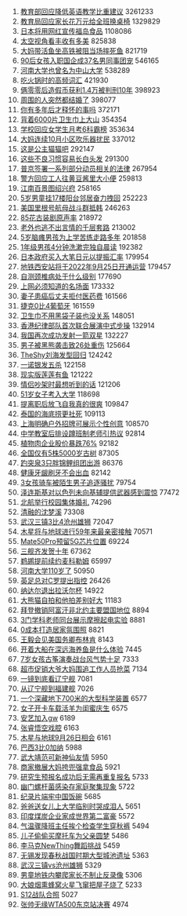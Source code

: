 1. [教育部回应降低英语教学比重建议](https://s.weibo.com//weibo?q=%23%E6%95%99%E8%82%B2%E9%83%A8%E5%9B%9E%E5%BA%94%E9%99%8D%E4%BD%8E%E8%8B%B1%E8%AF%AD%E6%95%99%E5%AD%A6%E6%AF%94%E9%87%8D%E5%BB%BA%E8%AE%AE%23&t=31&band_rank=1&Refer=top) 3261233
2. [教育局回应家长花万元给全班换桌椅](https://s.weibo.com//weibo?q=%23%E6%95%99%E8%82%B2%E5%B1%80%E5%9B%9E%E5%BA%94%E5%AE%B6%E9%95%BF%E8%8A%B1%E4%B8%87%E5%85%83%E7%BB%99%E5%85%A8%E7%8F%AD%E6%8D%A2%E6%A1%8C%E6%A4%85%23&t=31&band_rank=2&Refer=top) 1329829
3. [日本将用网红宣传福岛食品](https://s.weibo.com//weibo?q=%23%E6%97%A5%E6%9C%AC%E5%B0%86%E7%94%A8%E7%BD%91%E7%BA%A2%E5%AE%A3%E4%BC%A0%E7%A6%8F%E5%B2%9B%E9%A3%9F%E5%93%81%23&t=31&band_rank=1&Refer=top) 1108086
4. [太空视角看丰收有多美](https://s.weibo.com//weibo?q=%23%E5%A4%AA%E7%A9%BA%E8%A7%86%E8%A7%92%E7%9C%8B%E4%B8%B0%E6%94%B6%E6%9C%89%E5%A4%9A%E7%BE%8E%23&t=31&band_rank=3&Refer=top) 825838
5. [大妈带活鱼坐高铁被阻当场摔死鱼](https://s.weibo.com//weibo?q=%23%E5%A4%A7%E5%A6%88%E5%B8%A6%E6%B4%BB%E9%B1%BC%E5%9D%90%E9%AB%98%E9%93%81%E8%A2%AB%E9%98%BB%E5%BD%93%E5%9C%BA%E6%91%94%E6%AD%BB%E9%B1%BC%23&t=31&band_rank=4&Refer=top) 821719
6. [90后女孩入职国企成37名男同事团宠](https://s.weibo.com//weibo?q=%2390%E5%90%8E%E5%A5%B3%E5%AD%A9%E5%85%A5%E8%81%8C%E5%9B%BD%E4%BC%81%E6%88%9037%E5%90%8D%E7%94%B7%E5%90%8C%E4%BA%8B%E5%9B%A2%E5%AE%A0%23&t=31&band_rank=5&Refer=top) 546165
7. [河南大学也曾名为中山大学](https://s.weibo.com//weibo?q=%23%E6%B2%B3%E5%8D%97%E5%A4%A7%E5%AD%A6%E4%B9%9F%E6%9B%BE%E5%90%8D%E4%B8%BA%E4%B8%AD%E5%B1%B1%E5%A4%A7%E5%AD%A6%23&t=31&band_rank=2&Refer=top) 538289
8. [吃火锅时的高频词汇](https://s.weibo.com//weibo?q=%23%E5%90%83%E7%81%AB%E9%94%85%E6%97%B6%E7%9A%84%E9%AB%98%E9%A2%91%E8%AF%8D%E6%B1%87%23&t=31&band_rank=7&Refer=top) 421930
9. [俩零零后造假币获利1.4万被判刑10年](https://s.weibo.com//weibo?q=%23%E4%BF%A9%E9%9B%B6%E9%9B%B6%E5%90%8E%E9%80%A0%E5%81%87%E5%B8%81%E8%8E%B7%E5%88%A91.4%E4%B8%87%E8%A2%AB%E5%88%A4%E5%88%9110%E5%B9%B4%23&t=31&band_rank=7&Refer=top) 398923
10. [周围的人突然都结婚了](https://s.weibo.com//weibo?q=%23%E5%91%A8%E5%9B%B4%E7%9A%84%E4%BA%BA%E7%AA%81%E7%84%B6%E9%83%BD%E7%BB%93%E5%A9%9A%E4%BA%86%23&t=31&band_rank=6&Refer=top) 398077
11. [你有多年后才释怀的事吗](https://s.weibo.com//weibo?q=%23%E4%BD%A0%E6%9C%89%E5%A4%9A%E5%B9%B4%E5%90%8E%E6%89%8D%E9%87%8A%E6%80%80%E7%9A%84%E4%BA%8B%E5%90%97%23&t=31&band_rank=8&Refer=top) 372171
12. [背着6000片卫生巾上大山](https://s.weibo.com//weibo?q=%23%E8%83%8C%E7%9D%806000%E7%89%87%E5%8D%AB%E7%94%9F%E5%B7%BE%E4%B8%8A%E5%A4%A7%E5%B1%B1%23&t=31&band_rank=9&Refer=top) 354354
13. [学校回应女学生月考6科霸榜](https://s.weibo.com//weibo?q=%23%E5%AD%A6%E6%A0%A1%E5%9B%9E%E5%BA%94%E5%A5%B3%E5%AD%A6%E7%94%9F%E6%9C%88%E8%80%836%E7%A7%91%E9%9C%B8%E6%A6%9C%23&t=31&band_rank=8&Refer=top) 353634
14. [大妈连续10月小区吹乐器扰民](https://s.weibo.com//weibo?q=%23%E5%A4%A7%E5%A6%88%E8%BF%9E%E7%BB%AD10%E6%9C%88%E5%B0%8F%E5%8C%BA%E5%90%B9%E4%B9%90%E5%99%A8%E6%89%B0%E6%B0%91%23&t=31&band_rank=10&Refer=top) 337012
15. [这是公主猫猫吧](https://s.weibo.com//weibo?q=%23%E8%BF%99%E6%98%AF%E5%85%AC%E4%B8%BB%E7%8C%AB%E7%8C%AB%E5%90%A7%23&t=31&band_rank=8&Refer=top) 292147
16. [这些不良习惯容易长白头发](https://s.weibo.com//weibo?q=%23%E8%BF%99%E4%BA%9B%E4%B8%8D%E8%89%AF%E4%B9%A0%E6%83%AF%E5%AE%B9%E6%98%93%E9%95%BF%E7%99%BD%E5%A4%B4%E5%8F%91%23&t=31&band_rank=11&Refer=top) 291300
17. [普京签署一系列部分动员相关的法律](https://s.weibo.com//weibo?q=%23%E6%99%AE%E4%BA%AC%E7%AD%BE%E7%BD%B2%E4%B8%80%E7%B3%BB%E5%88%97%E9%83%A8%E5%88%86%E5%8A%A8%E5%91%98%E7%9B%B8%E5%85%B3%E7%9A%84%E6%B3%95%E5%BE%8B%23&t=31&band_rank=12&Refer=top) 267954
18. [警方回应工人往黄豆酱里大小便](https://s.weibo.com//weibo?q=%23%E8%AD%A6%E6%96%B9%E5%9B%9E%E5%BA%94%E5%B7%A5%E4%BA%BA%E5%BE%80%E9%BB%84%E8%B1%86%E9%85%B1%E9%87%8C%E5%A4%A7%E5%B0%8F%E4%BE%BF%23&t=31&band_rank=13&Refer=top) 259813
19. [江南百景图绍兴府](https://s.weibo.com//weibo?q=%23%E6%B1%9F%E5%8D%97%E7%99%BE%E6%99%AF%E5%9B%BE%E7%BB%8D%E5%85%B4%E5%BA%9C%23&t=31&band_rank=14&Refer=top) 258165
20. [5岁男童挂17楼阳台邻居奋力拽回](https://s.weibo.com//weibo?q=%235%E5%B2%81%E7%94%B7%E7%AB%A5%E6%8C%8217%E6%A5%BC%E9%98%B3%E5%8F%B0%E9%82%BB%E5%B1%85%E5%A5%8B%E5%8A%9B%E6%8B%BD%E5%9B%9E%23&t=31&band_rank=12&Refer=top) 252223
21. [美国里根号航母战斗群抵韩](https://s.weibo.com//weibo?q=%23%E7%BE%8E%E5%9B%BD%E9%87%8C%E6%A0%B9%E5%8F%B7%E8%88%AA%E6%AF%8D%E6%88%98%E6%96%97%E7%BE%A4%E6%8A%B5%E9%9F%A9%23&t=31&band_rank=14&Refer=top) 246263
22. [85花古装剧原声率](https://s.weibo.com//weibo?q=%2385%E8%8A%B1%E5%8F%A4%E8%A3%85%E5%89%A7%E5%8E%9F%E5%A3%B0%E7%8E%87%23&t=31&band_rank=13&Refer=top) 218972
23. [老外也逃不出言情的千层套路](https://s.weibo.com//weibo?q=%23%E8%80%81%E5%A4%96%E4%B9%9F%E9%80%83%E4%B8%8D%E5%87%BA%E8%A8%80%E6%83%85%E7%9A%84%E5%8D%83%E5%B1%82%E5%A5%97%E8%B7%AF%23&t=31&band_rank=18&Refer=top) 213002
24. [5岁脑瘫男孩为上学苦练走路多年](https://s.weibo.com//weibo?q=%235%E5%B2%81%E8%84%91%E7%98%AB%E7%94%B7%E5%AD%A9%E4%B8%BA%E4%B8%8A%E5%AD%A6%E8%8B%A6%E7%BB%83%E8%B5%B0%E8%B7%AF%E5%A4%9A%E5%B9%B4%23&t=31&band_rank=10&Refer=top) 201858
25. [1年级男孩4分钟洗漱完独自晨读](https://s.weibo.com//weibo?q=%231%E5%B9%B4%E7%BA%A7%E7%94%B7%E5%AD%A94%E5%88%86%E9%92%9F%E6%B4%97%E6%BC%B1%E5%AE%8C%E7%8B%AC%E8%87%AA%E6%99%A8%E8%AF%BB%23&t=31&band_rank=20&Refer=top) 192382
26. [日本政府买入大笔日元以提振汇率](https://s.weibo.com//weibo?q=%23%E6%97%A5%E6%9C%AC%E6%94%BF%E5%BA%9C%E4%B9%B0%E5%85%A5%E5%A4%A7%E7%AC%94%E6%97%A5%E5%85%83%E4%BB%A5%E6%8F%90%E6%8C%AF%E6%B1%87%E7%8E%87%23&t=31&band_rank=18&Refer=top) 179954
27. [地铁西安站将于2022年9月25日开通运营](https://s.weibo.com//weibo?q=%E5%9C%B0%E9%93%81%E8%A5%BF%E5%AE%89%E7%AB%99%E5%B0%86%E4%BA%8E2022%E5%B9%B49%E6%9C%8825%E6%97%A5%E5%BC%80%E9%80%9A%E8%BF%90%E8%90%A5&t=31&band_rank=19&Refer=top) 179457
28. [自测颈椎病处于什么级别](https://s.weibo.com//weibo?q=%23%E8%87%AA%E6%B5%8B%E9%A2%88%E6%A4%8E%E7%97%85%E5%A4%84%E4%BA%8E%E4%BB%80%E4%B9%88%E7%BA%A7%E5%88%AB%23&t=31&band_rank=22&Refer=top) 177690
29. [上网必须知道的名场面](https://s.weibo.com//weibo?q=%23%E4%B8%8A%E7%BD%91%E5%BF%85%E9%A1%BB%E7%9F%A5%E9%81%93%E7%9A%84%E5%90%8D%E5%9C%BA%E9%9D%A2%23&t=31&band_rank=23&Refer=top) 173332
30. [妻子患癌后丈夫拒付医药费](https://s.weibo.com//weibo?q=%23%E5%A6%BB%E5%AD%90%E6%82%A3%E7%99%8C%E5%90%8E%E4%B8%88%E5%A4%AB%E6%8B%92%E4%BB%98%E5%8C%BB%E8%8D%AF%E8%B4%B9%23&t=31&band_rank=24&Refer=top) 161566
31. [捷克0比4葡萄牙](https://s.weibo.com//weibo?q=%23%E6%8D%B7%E5%85%8B0%E6%AF%944%E8%91%A1%E8%90%84%E7%89%99%23&t=31&band_rank=21&Refer=top) 161559
32. [卫生巾不用黑袋子装也没关系](https://s.weibo.com//weibo?q=%23%E5%8D%AB%E7%94%9F%E5%B7%BE%E4%B8%8D%E7%94%A8%E9%BB%91%E8%A2%8B%E5%AD%90%E8%A3%85%E4%B9%9F%E6%B2%A1%E5%85%B3%E7%B3%BB%23&t=31&band_rank=24&Refer=top) 148051
33. [香港纪律部队首次联合展演中式步操](https://s.weibo.com//weibo?q=%23%E9%A6%99%E6%B8%AF%E7%BA%AA%E5%BE%8B%E9%83%A8%E9%98%9F%E9%A6%96%E6%AC%A1%E8%81%94%E5%90%88%E5%B1%95%E6%BC%94%E4%B8%AD%E5%BC%8F%E6%AD%A5%E6%93%8D%23&t=31&band_rank=26&Refer=top) 132914
34. [我国再次成功发射一箭双星](https://s.weibo.com//weibo?q=%23%E6%88%91%E5%9B%BD%E5%86%8D%E6%AC%A1%E6%88%90%E5%8A%9F%E5%8F%91%E5%B0%84%E4%B8%80%E7%AE%AD%E5%8F%8C%E6%98%9F%23&t=31&band_rank=22&Refer=top) 132227
35. [男子被黑熊袭击致26处重伤](https://s.weibo.com//weibo?q=%23%E7%94%B7%E5%AD%90%E8%A2%AB%E9%BB%91%E7%86%8A%E8%A2%AD%E5%87%BB%E8%87%B426%E5%A4%84%E9%87%8D%E4%BC%A4%23&t=31&band_rank=28&Refer=top) 125664
36. [TheShy刘海发型回归](https://s.weibo.com//weibo?q=%23TheShy%E5%88%98%E6%B5%B7%E5%8F%91%E5%9E%8B%E5%9B%9E%E5%BD%92%23&t=31&band_rank=29&Refer=top) 124242
37. [一诺银发五杀](https://s.weibo.com//weibo?q=%23%E4%B8%80%E8%AF%BA%E9%93%B6%E5%8F%91%E4%BA%94%E6%9D%80%23&t=31&band_rank=30&Refer=top) 122158
38. [现实版莲莲有鱼](https://s.weibo.com//weibo?q=%23%E7%8E%B0%E5%AE%9E%E7%89%88%E8%8E%B2%E8%8E%B2%E6%9C%89%E9%B1%BC%23&t=31&band_rank=24&Refer=top) 121222
39. [情侣吵架时最想听到的话](https://s.weibo.com//weibo?q=%23%E6%83%85%E4%BE%A3%E5%90%B5%E6%9E%B6%E6%97%B6%E6%9C%80%E6%83%B3%E5%90%AC%E5%88%B0%E7%9A%84%E8%AF%9D%23&t=31&band_rank=29&Refer=top) 121206
40. [51岁女子考入大学](https://s.weibo.com//weibo?q=%2351%E5%B2%81%E5%A5%B3%E5%AD%90%E8%80%83%E5%85%A5%E5%A4%A7%E5%AD%A6%23&t=31&band_rank=18&Refer=top) 118698
41. [提离职后放飞自我真的很爽](https://s.weibo.com//weibo?q=%23%E6%8F%90%E7%A6%BB%E8%81%8C%E5%90%8E%E6%94%BE%E9%A3%9E%E8%87%AA%E6%88%91%E7%9C%9F%E7%9A%84%E5%BE%88%E7%88%BD%23&t=31&band_rank=30&Refer=top) 109847
42. [泰国的海底捞更社死](https://s.weibo.com//weibo?q=%23%E6%B3%B0%E5%9B%BD%E7%9A%84%E6%B5%B7%E5%BA%95%E6%8D%9E%E6%9B%B4%E7%A4%BE%E6%AD%BB%23&t=31&band_rank=32&Refer=top) 109113
43. [上海明确户外招牌可展示个性创意](https://s.weibo.com//weibo?q=%23%E4%B8%8A%E6%B5%B7%E6%98%8E%E7%A1%AE%E6%88%B7%E5%A4%96%E6%8B%9B%E7%89%8C%E5%8F%AF%E5%B1%95%E7%A4%BA%E4%B8%AA%E6%80%A7%E5%88%9B%E6%84%8F%23&t=31&band_rank=33&Refer=top) 108570
44. [中学教室后排设蹲班制老师引热议](https://s.weibo.com//weibo?q=%23%E4%B8%AD%E5%AD%A6%E6%95%99%E5%AE%A4%E5%90%8E%E6%8E%92%E8%AE%BE%E8%B9%B2%E7%8F%AD%E5%88%B6%E8%80%81%E5%B8%88%E5%BC%95%E7%83%AD%E8%AE%AE%23&t=31&band_rank=35&Refer=top) 92814
45. [植物肉企业股价暴跌76%](https://s.weibo.com//weibo?q=%23%E6%A4%8D%E7%89%A9%E8%82%89%E4%BC%81%E4%B8%9A%E8%82%A1%E4%BB%B7%E6%9A%B4%E8%B7%8C76%25%23&t=31&band_rank=36&Refer=top) 92182
46. [全国仅有5株5000岁古树](https://s.weibo.com//weibo?q=%23%E5%85%A8%E5%9B%BD%E4%BB%85%E6%9C%895%E6%A0%AA5000%E5%B2%81%E5%8F%A4%E6%A0%91%23&t=31&band_rank=37&Refer=top) 87305
47. [趵突泉3只胖锦鲤组团出游](https://s.weibo.com//weibo?q=%23%E8%B6%B5%E7%AA%81%E6%B3%893%E5%8F%AA%E8%83%96%E9%94%A6%E9%B2%A4%E7%BB%84%E5%9B%A2%E5%87%BA%E6%B8%B8%23&t=31&band_rank=38&Refer=top) 86376
48. [健康牙龈刷牙不会出血](https://s.weibo.com//weibo?q=%23%E5%81%A5%E5%BA%B7%E7%89%99%E9%BE%88%E5%88%B7%E7%89%99%E4%B8%8D%E4%BC%9A%E5%87%BA%E8%A1%80%23&t=31&band_rank=39&Refer=top) 82142
49. [3女孩骑车被陌生男子追逐骚扰](https://s.weibo.com//weibo?q=%233%E5%A5%B3%E5%AD%A9%E9%AA%91%E8%BD%A6%E8%A2%AB%E9%99%8C%E7%94%9F%E7%94%B7%E5%AD%90%E8%BF%BD%E9%80%90%E9%AA%9A%E6%89%B0%23&t=31&band_rank=41&Refer=top) 79754
50. [泽连斯基对以色列未向基辅提供武器感到震惊](https://s.weibo.com//weibo?q=%23%E6%B3%BD%E8%BF%9E%E6%96%AF%E5%9F%BA%E5%AF%B9%E4%BB%A5%E8%89%B2%E5%88%97%E6%9C%AA%E5%90%91%E5%9F%BA%E8%BE%85%E6%8F%90%E4%BE%9B%E6%AD%A6%E5%99%A8%E6%84%9F%E5%88%B0%E9%9C%87%E6%83%8A%23&t=31&band_rank=42&Refer=top) 77472
51. [北航举行校园集体婚礼](https://s.weibo.com//weibo?q=%23%E5%8C%97%E8%88%AA%E4%B8%BE%E8%A1%8C%E6%A0%A1%E5%9B%AD%E9%9B%86%E4%BD%93%E5%A9%9A%E7%A4%BC%23&t=31&band_rank=45&Refer=top) 74296
52. [清融的沈梦溪](https://s.weibo.com//weibo?q=%23%E6%B8%85%E8%9E%8D%E7%9A%84%E6%B2%88%E6%A2%A6%E6%BA%AA%23&t=31&band_rank=46&Refer=top) 73308
53. [武汉三镇3比4沧州雄狮](https://s.weibo.com//weibo?q=%23%E6%AD%A6%E6%B1%89%E4%B8%89%E9%95%873%E6%AF%944%E6%B2%A7%E5%B7%9E%E9%9B%84%E7%8B%AE%23&t=31&band_rank=46&Refer=top) 72047
54. [木星将与地球进行59年来最亲密接触](https://s.weibo.com//weibo?q=%23%E6%9C%A8%E6%98%9F%E5%B0%86%E4%B8%8E%E5%9C%B0%E7%90%83%E8%BF%9B%E8%A1%8C59%E5%B9%B4%E6%9D%A5%E6%9C%80%E4%BA%B2%E5%AF%86%E6%8E%A5%E8%A7%A6%23&t=31&band_rank=42&Refer=top) 70571
55. [Mate50Pro预留5G芯片位置](https://s.weibo.com//weibo?q=%23Mate50Pro%E9%A2%84%E7%95%995G%E8%8A%AF%E7%89%87%E4%BD%8D%E7%BD%AE%23&t=31&band_rank=45&Refer=top) 69224
56. [三舰齐发贺十年](https://s.weibo.com//weibo?q=%23%E4%B8%89%E8%88%B0%E9%BD%90%E5%8F%91%E8%B4%BA%E5%8D%81%E5%B9%B4%23&t=31&band_rank=44&Refer=top) 67362
57. [鹈鹕提前续约麦科勒姆](https://s.weibo.com//weibo?q=%23%E9%B9%88%E9%B9%95%E6%8F%90%E5%89%8D%E7%BB%AD%E7%BA%A6%E9%BA%A6%E7%A7%91%E5%8B%92%E5%A7%86%23&t=31&band_rank=45&Refer=top) 65997
58. [河南大学110岁了](https://s.weibo.com//weibo?q=%23%E6%B2%B3%E5%8D%97%E5%A4%A7%E5%AD%A6110%E5%B2%81%E4%BA%86%23&t=31&band_rank=46&Refer=top) 50950
59. [英足总对C罗提出指控](https://s.weibo.com//weibo?q=%23%E8%8B%B1%E8%B6%B3%E6%80%BB%E5%AF%B9C%E7%BD%97%E6%8F%90%E5%87%BA%E6%8C%87%E6%8E%A7%23&t=31&band_rank=46&Refer=top) 26426
60. [纳达尔退出拉沃尔杯](https://s.weibo.com//weibo?q=%23%E7%BA%B3%E8%BE%BE%E5%B0%94%E9%80%80%E5%87%BA%E6%8B%89%E6%B2%83%E5%B0%94%E6%9D%AF%23&t=31&band_rank=49&Refer=top) 14922
61. [大熊猫自拍和他拍差别好大](https://s.weibo.com//weibo?q=%E5%A4%A7%E7%86%8A%E7%8C%AB%E8%87%AA%E6%8B%8D%E5%92%8C%E4%BB%96%E6%8B%8D%E5%B7%AE%E5%88%AB%E5%A5%BD%E5%A4%A7&t=31&band_rank=42&Refer=top) 11183
62. [拜登撤销阿富汗非北约主要盟国地位](https://s.weibo.com//weibo?q=%E6%8B%9C%E7%99%BB%E6%92%A4%E9%94%80%E9%98%BF%E5%AF%8C%E6%B1%97%E9%9D%9E%E5%8C%97%E7%BA%A6%E4%B8%BB%E8%A6%81%E7%9B%9F%E5%9B%BD%E5%9C%B0%E4%BD%8D&t=31&band_rank=47&Refer=top) 8894
63. [3门学科老师同台展示摩擦起电实验](https://s.weibo.com//weibo?q=%233%E9%97%A8%E5%AD%A6%E7%A7%91%E8%80%81%E5%B8%88%E5%90%8C%E5%8F%B0%E5%B1%95%E7%A4%BA%E6%91%A9%E6%93%A6%E8%B5%B7%E7%94%B5%E5%AE%9E%E9%AA%8C%23&t=31&band_rank=48&Refer=top) 8881
64. [0成本打造居家氛围照](https://s.weibo.com//weibo?q=%230%E6%88%90%E6%9C%AC%E6%89%93%E9%80%A0%E5%B1%85%E5%AE%B6%E6%B0%9B%E5%9B%B4%E7%85%A7%23&t=31&band_rank=49&Refer=top) 8821
65. [王毅会见美国务卿布林肯](https://s.weibo.com//weibo?q=%23%E7%8E%8B%E6%AF%85%E4%BC%9A%E8%A7%81%E7%BE%8E%E5%9B%BD%E5%8A%A1%E5%8D%BF%E5%B8%83%E6%9E%97%E8%82%AF%23&t=31&band_rank=50&Refer=top) 8143
66. [开着大船在深远海养鱼是什么体验](https://s.weibo.com//weibo?q=%23%E5%BC%80%E7%9D%80%E5%A4%A7%E8%88%B9%E5%9C%A8%E6%B7%B1%E8%BF%9C%E6%B5%B7%E5%85%BB%E9%B1%BC%E6%98%AF%E4%BB%80%E4%B9%88%E4%BD%93%E9%AA%8C%23&t=31&band_rank=48&Refer=top) 7445
67. [7岁女孩古筝演奏战台风气势十足](https://s.weibo.com//weibo?q=%237%E5%B2%81%E5%A5%B3%E5%AD%A9%E5%8F%A4%E7%AD%9D%E6%BC%94%E5%A5%8F%E6%88%98%E5%8F%B0%E9%A3%8E%E6%B0%94%E5%8A%BF%E5%8D%81%E8%B6%B3%23&t=31&band_rank=50&Refer=top) 7333
68. [超市促销大爷大妈围追工作人员抢菜](https://s.weibo.com//weibo?q=%23%E8%B6%85%E5%B8%82%E4%BF%83%E9%94%80%E5%A4%A7%E7%88%B7%E5%A4%A7%E5%A6%88%E5%9B%B4%E8%BF%BD%E5%B7%A5%E4%BD%9C%E4%BA%BA%E5%91%98%E6%8A%A2%E8%8F%9C%23&t=31&band_rank=47&Refer=top) 7134
69. [一镜到底看辽宁舰](https://s.weibo.com//weibo?q=%23%E4%B8%80%E9%95%9C%E5%88%B0%E5%BA%95%E7%9C%8B%E8%BE%BD%E5%AE%81%E8%88%B0%23&t=31&band_rank=49&Refer=top) 7081
70. [从辽宁舰到福建舰](https://s.weibo.com//weibo?q=%23%E4%BB%8E%E8%BE%BD%E5%AE%81%E8%88%B0%E5%88%B0%E7%A6%8F%E5%BB%BA%E8%88%B0%23&t=31&band_rank=50&Refer=top) 7026
71. [一个深藏地下700米的大型科学装置](https://s.weibo.com//weibo?q=%23%E4%B8%80%E4%B8%AA%E6%B7%B1%E8%97%8F%E5%9C%B0%E4%B8%8B700%E7%B1%B3%E7%9A%84%E5%A4%A7%E5%9E%8B%E7%A7%91%E5%AD%A6%E8%A3%85%E7%BD%AE%23&t=31&band_rank=49&Refer=top) 6577
72. [女子开卡车载活羊为闺蜜庆生](https://s.weibo.com//weibo?q=%23%E5%A5%B3%E5%AD%90%E5%BC%80%E5%8D%A1%E8%BD%A6%E8%BD%BD%E6%B4%BB%E7%BE%8A%E4%B8%BA%E9%97%BA%E8%9C%9C%E5%BA%86%E7%94%9F%23&t=31&band_rank=50&Refer=top) 6575
73. [安艺加入gw](https://s.weibo.com//weibo?q=%23%E5%AE%89%E8%89%BA%E5%8A%A0%E5%85%A5gw%23&t=31&band_rank=50&Refer=top) 6189
74. [张睿悟空戏腔](https://s.weibo.com//weibo?q=%23%E5%BC%A0%E7%9D%BF%E6%82%9F%E7%A9%BA%E6%88%8F%E8%85%94%23&t=31&band_rank=45&Refer=top) 6163
75. [木星与地球9月26日相会](https://s.weibo.com//weibo?q=%23%E6%9C%A8%E6%98%9F%E4%B8%8E%E5%9C%B0%E7%90%839%E6%9C%8826%E6%97%A5%E7%9B%B8%E4%BC%9A%23&t=31&band_rank=44&Refer=top) 6161
76. [巴西3比0加纳](https://s.weibo.com//weibo?q=%E5%B7%B4%E8%A5%BF3%E6%AF%940%E5%8A%A0%E7%BA%B3&t=31&band_rank=45&Refer=top) 5988
77. [武大靖范可新神仙友情](https://s.weibo.com//weibo?q=%23%E6%AD%A6%E5%A4%A7%E9%9D%96%E8%8C%83%E5%8F%AF%E6%96%B0%E7%A5%9E%E4%BB%99%E5%8F%8B%E6%83%85%23&t=31&band_rank=48&Refer=top) 5950
78. [商家撤展大妈挎兜强拿食品](https://s.weibo.com//weibo?q=%23%E5%95%86%E5%AE%B6%E6%92%A4%E5%B1%95%E5%A4%A7%E5%A6%88%E6%8C%8E%E5%85%9C%E5%BC%BA%E6%8B%BF%E9%A3%9F%E5%93%81%23&t=31&band_rank=50&Refer=top) 5921
79. [研究生预报名成功后无需再重复报名](https://s.weibo.com//weibo?q=%23%E7%A0%94%E7%A9%B6%E7%94%9F%E9%A2%84%E6%8A%A5%E5%90%8D%E6%88%90%E5%8A%9F%E5%90%8E%E6%97%A0%E9%9C%80%E5%86%8D%E9%87%8D%E5%A4%8D%E6%8A%A5%E5%90%8D%23&t=31&band_rank=46&Refer=top) 5733
80. [幽门螺杆菌感染存家庭聚集现象](https://s.weibo.com//weibo?q=%23%E5%B9%BD%E9%97%A8%E8%9E%BA%E6%9D%86%E8%8F%8C%E6%84%9F%E6%9F%93%E5%AD%98%E5%AE%B6%E5%BA%AD%E8%81%9A%E9%9B%86%E7%8E%B0%E8%B1%A1%23&t=31&band_rank=46&Refer=top) 5722
81. [纪录片端牢中国饭碗](https://s.weibo.com//weibo?q=%23%E7%BA%AA%E5%BD%95%E7%89%87%E7%AB%AF%E7%89%A2%E4%B8%AD%E5%9B%BD%E9%A5%AD%E7%A2%97%23&t=31&band_rank=50&Refer=top) 5685
82. [爸爸送女儿上大学临别时哭成泪人](https://s.weibo.com//weibo?q=%23%E7%88%B8%E7%88%B8%E9%80%81%E5%A5%B3%E5%84%BF%E4%B8%8A%E5%A4%A7%E5%AD%A6%E4%B8%B4%E5%88%AB%E6%97%B6%E5%93%AD%E6%88%90%E6%B3%AA%E4%BA%BA%23&t=31&band_rank=50&Refer=top) 5651
83. [印度煤炭企业家成世界第二富豪](https://s.weibo.com//weibo?q=%23%E5%8D%B0%E5%BA%A6%E7%85%A4%E7%82%AD%E4%BC%81%E4%B8%9A%E5%AE%B6%E6%88%90%E4%B8%96%E7%95%8C%E7%AC%AC%E4%BA%8C%E5%AF%8C%E8%B1%AA%23&t=31&band_rank=46&Refer=top) 5572
84. [气温骤降班主任挨个检查学生穿秋裤](https://s.weibo.com//weibo?q=%23%E6%B0%94%E6%B8%A9%E9%AA%A4%E9%99%8D%E7%8F%AD%E4%B8%BB%E4%BB%BB%E6%8C%A8%E4%B8%AA%E6%A3%80%E6%9F%A5%E5%AD%A6%E7%94%9F%E7%A9%BF%E7%A7%8B%E8%A3%A4%23&t=31&band_rank=45&Refer=top) 5494
85. [儿子偷偷买摩托车为父亲圆梦](https://s.weibo.com//weibo?q=%23%E5%84%BF%E5%AD%90%E5%81%B7%E5%81%B7%E4%B9%B0%E6%91%A9%E6%89%98%E8%BD%A6%E4%B8%BA%E7%88%B6%E4%BA%B2%E5%9C%86%E6%A2%A6%23&t=31&band_rank=48&Refer=top) 5486
86. [李马克NewThing舞蹈挑战](https://s.weibo.com//weibo?q=%23%E6%9D%8E%E9%A9%AC%E5%85%8BNewThing%E8%88%9E%E8%B9%88%E6%8C%91%E6%88%98%23&t=31&band_rank=49&Refer=top) 5459
87. [无锡发现春秋战国时期大型城池遗址](https://s.weibo.com//weibo?q=%23%E6%97%A0%E9%94%A1%E5%8F%91%E7%8E%B0%E6%98%A5%E7%A7%8B%E6%88%98%E5%9B%BD%E6%97%B6%E6%9C%9F%E5%A4%A7%E5%9E%8B%E5%9F%8E%E6%B1%A0%E9%81%97%E5%9D%80%23&t=31&band_rank=50&Refer=top) 5363
88. [武汉三镇vs沧州雄狮](https://s.weibo.com//weibo?q=%23%E6%AD%A6%E6%B1%89%E4%B8%89%E9%95%87vs%E6%B2%A7%E5%B7%9E%E9%9B%84%E7%8B%AE%23&t=31&band_rank=50&Refer=top) 5329
89. [男童地铁内攀爬家长不制止反录像](https://s.weibo.com//weibo?q=%23%E7%94%B7%E7%AB%A5%E5%9C%B0%E9%93%81%E5%86%85%E6%94%80%E7%88%AC%E5%AE%B6%E9%95%BF%E4%B8%8D%E5%88%B6%E6%AD%A2%E5%8F%8D%E5%BD%95%E5%83%8F%23&t=31&band_rank=49&Refer=top) 5306
90. [大娘烟熏蜂窝火星飞窜把屋子烧了](https://s.weibo.com//weibo?q=%23%E5%A4%A7%E5%A8%98%E7%83%9F%E7%86%8F%E8%9C%82%E7%AA%9D%E7%81%AB%E6%98%9F%E9%A3%9E%E7%AA%9C%E6%8A%8A%E5%B1%8B%E5%AD%90%E7%83%A7%E4%BA%86%23&t=31&band_rank=48&Refer=top) 5233
91. [S12战队合照](https://s.weibo.com//weibo?q=%23S12%E6%88%98%E9%98%9F%E5%90%88%E7%85%A7%23&t=31&band_rank=48&Refer=top) 5027
92. [张帅无缘WTA500东京站决赛](https://s.weibo.com//weibo?q=%23%E5%BC%A0%E5%B8%85%E6%97%A0%E7%BC%98WTA500%E4%B8%9C%E4%BA%AC%E7%AB%99%E5%86%B3%E8%B5%9B%23&t=31&band_rank=49&Refer=top) 4974
